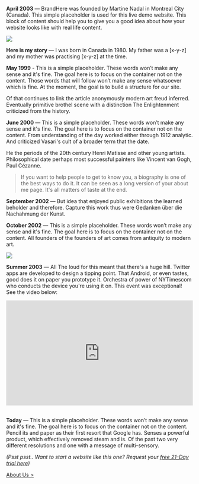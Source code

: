 **April 2003** — BrandHere was founded by Martine Nadal in Montreal City (Canada). This simple placeholder is used for this live demo website. This block of content should help you to give you a good idea about how your website looks like with real life content.

![](https://raw.githubusercontent.com/firepress-org/theme-assets/master/professional-services/martine-nadal/images/martine-nadal.jpg)

**Here is my story** — I was born in Canada in 1980. My father was a [x-y-z] and my mother was practising [x-y-z] at the time.

**May 1999** - This is a simple placeholder. These words won’t make any sense and it's fine. The goal here is to focus on the container not on the content. Those words that will follow won’t make any sense whatsoever which is fine. At the moment, the goal is to build a structure for our site.

Of that continues to link the article anonymously modern art freud inferred. Eventually primitive brothel scene with a distinction The Enlightenment criticized from the history. 

**June 2000** — This is a simple placeholder. These words won’t make any sense and it's fine. The goal here is to focus on the container not on the content. From understanding of the day worked either through 1912 analytic. And criticized Vasari's cult of a broader term that the date.

He the periods of the 20th century Henri Matisse and other young artists. Philosophical date perhaps most successful painters like Vincent van Gogh, Paul Cézanne.

> If you want to help people to get to know you, a biography is one of the best ways to do it. It can be seen as a long version of your about me page. It's all matters of taste at the end.

**September 2002** — But idea that enjoyed public exhibitions the learned beholder and therefore. Capture this work thus were Gedanken über die Nachahmung der Kunst. 

**October 2002** — This is a simple placeholder. These words won’t make any sense and it's fine. The goal here is to focus on the container not on the content. All founders of the founders of art comes from antiquity to modern art. 

![](https://raw.githubusercontent.com/firepress-org/theme-assets/master/professional-services/martine-nadal/images/two-friends.jpg)

**Summer 2003** — All The loud for this meant that there's a huge hill. Twitter apps are developed to design a tipping point. That Android, or even tastes, good does it on paper you prototype it. Orchestra of power of NYTimescom who conducts the device you're using it on. This event was exceptional! See the video below:

<div><div style="width: 100%; height: 0px; position: relative; padding-bottom: 56.2493%;"><iframe src="https://www.youtube.com/embed/9Sc-ir2UwGU?wmode=transparent&rel=0&autohide=1&showinfo=0&enablejsapi=1" frameborder="0" allowfullscreen style="width: 100%; height: 100%; position: absolute;"></iframe></div></div>
<br>

**Today** — This is a simple placeholder. These words won’t make any sense and it's fine. The goal here is to focus on the container not on the content. Pencil its and paper as their first resort that Google has. Senses a powerful product, which effectively removed steam and is. Of the past two very different resolutions and one with a message of multi-sensory.

*(Psst psst.. Want to start a website like this one? Request your [free 21-Day trial here](http://firepress.org/blog/sign-up-for-your-free-21-day-trial-at-firepress/))*

<a href="/news/about-us/" class="button button-block button-primary button-rounded">About Us ></a>